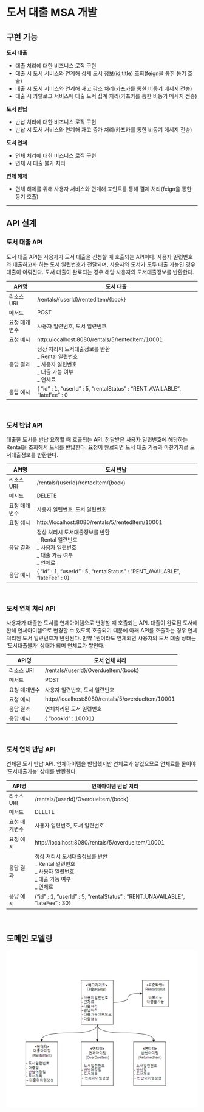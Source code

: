 # 도서 대출 MSA 개발
## 구현 기능
**도서 대출**
- 대출 처리에 대한 비즈니스 로직 구현
- 대출 시 도서 서비스와 연계해 상세 도서 정보(id,title) 조회(feign을 통한 동기 호출)
- 대출 시 도서 서비스와 연계해 재고 감소 처리(카프카를 통한 비동기 메세지 전송)
- 대출 시 카탈로그 서비스에 대출 도서 집계 처리(카프카를 통한 비동기 메세지 전송)

**도서 반납**
- 반납 처리에 대한 비즈니스 로직 구현
- 반납 시 도서 서비스와 연계해 재고 증가 처리(카프카를 통한 비동기 메세지 전송)

**도서 연체**
- 연체 처리에 대한 비즈니스 로직 구현
- 연체 시 대출 불가 처리

**연체 해제**
- 연체 해제를 위해 사용자 서비스와 연계해 포인트를 통해 결제 처리(feign을 통한 동기 호출)
---

## API 설계

### 도서 대출 API

도서 대출 API는 사용자가 도서 대출을 신청할 때 호출되는 API이다. 사용자 일련번호와 대출하고자 하는 도서 일련번호가 전달되며, 사용자와 도서가 모두 대출 가능인 경우 대출이 이뤄진다. 도서 대출이 완료되는 경우 해당 사용자의 도서대출정보를 반환한다.

| API명         | 도서 대출                                                                                                      |
| ------------- | -------------------------------------------------------------------------------------------------------------- |
| 리소스 URI    | /rentals/{userId}/rentedItem/{book}                                                                            |
| 메서드        | POST                                                                                                           |
| 요청 매개변수 | 사용자 일련번호, 도서 일련번호                                                                                 |
| 요청 예시     | http://localhost:8080/rentals/5/rentedItem/10001                                                               |
| 응답 결과     | 정상 처리시 도서대출정보를 반환 <br>_ Rental 일련번호 <br>_ 사용자 일련번호 <br>_ 대출 가능 여부 <br> _ 연체료 |
| 응답 예시     | { “id” : 1, “userId” : 5, “rentalStatus” : “RENT_AVAILABLE”, “lateFee” : 0                                     |

<br>

### 도서 반납 API

대출한 도서를 반납 요청할 때 호출되는 API. 전달받은 사용자 일련번호에 해당하는 Rental을 조회해서 도서를 반납한다. 요청이 완료되면 도서 대출 기능과 마찬가지로 도서대출정보를 반환한다.

| API명         | 도서 반납                                                                                                 |
| ------------- | --------------------------------------------------------------------------------------------------------- |
| 리소스 URI    | /rentals/{userId}/rentedItem/{book}                                                                       |
| 메서드        | DELETE                                                                                                    |
| 요청 매개변수 | 사용자 일련번호, 도서 일련번호                                                                            |
| 요청 예시     | http://localhost:8080/rentals/5/rentedItem/10001                                                          |
| 응답 결과     | 정상 처리시 도서대출정보를 반환<br>_ Rental 일련번호<br>_ 사용자 일련번호<br>_ 대출 가능 여부<br>_ 연체료 |
| 응답 예시     | { “id” : 1, “userId” : 5, “rentalStatus” : “RENT_AVAILABLE”, “lateFee” : 0}                               |

<br>

### 도서 연체 처리 API

사용자가 대출한 도서를 연체아이템으로 변경할 때 호출되는 API. 대출이 완료된 도서에 한해 연체아이템으로 변경할 수 있도록 호출되기 때문에 아래 API를 호출하는 경우 연체 처리된 도서 일련번호가 반환된다. 만약 1권이라도 연체되면 사용자의 도서 대출 상태는 ‘도서대출불가’ 상태가 되며 연체료가 쌓인다.

| API명         | 도서 연체 처리                                    |
| ------------- | ------------------------------------------------- |
| 리소스 URI    | /rentals/{userId}/OverdueItem/{book}              |
| 메서드        | POST                                              |
| 요청 매개변수 | 사용자 일련번호, 도서 일련번호                    |
| 요청 예시     | http://localhost:8080/rentals/5/overdueItem/10001 |
| 응답 결과     | 연체처리된 도서 일련번호                          |
| 응답 예시     | { “bookId” : 10001}                               |

<br>

### 도서 연체 반납 API

연체된 도서 반납 API. 연체아이템을 반납했지만 연체료가 쌓였으므로 연체료를 물어야 ‘도서대출가능’ 상태를 반환한다.

| API명         | 연체아이템 반납 처리                                                                                      |
| ------------- | --------------------------------------------------------------------------------------------------------- |
| 리소스 URI    | /rentals/{userId}/OverdueItem/{book}                                                                      |
| 메서드        | DELETE                                                                                                    |
| 요청 매개변수 | 사용자 일련번호, 도서 일련번호                                                                            |
| 요청 예시     | http://localhost:8080/rentals/5/overdueItem/10001                                                         |
| 응답 결과     | 정상 처리시 도서대출정보를 반환<br>_ Rental 일련번호<br>_ 사용자 일련번호<br>_ 대출 가능 여부<br>_ 연체료 |
| 응답 예시     | {“id” : 1, “userId” : 5, “rentalStatus” : “RENT_UNAVAILABLE”, “lateFee” : 30}                             |

<br>

## 도메인 모델링

![img_1.png](img_1.png)
